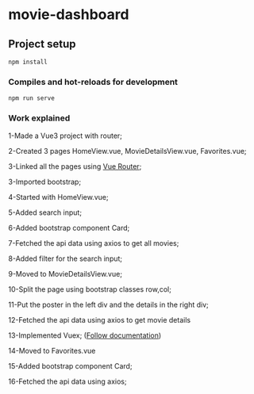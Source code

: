 # movie-dashboard

## Project setup
```
npm install
```

### Compiles and hot-reloads for development
```
npm run serve
```

### Work explained

1-Made a Vue3 project with router;

2-Created 3 pages HomeView.vue, MovieDetailsView.vue, Favorites.vue;

3-Linked all the pages using [Vue Router](https://router.vuejs.org/guide/);

3-Imported bootstrap;

4-Started with HomeView.vue;

5-Added search input;

6-Added bootstrap component Card;

7-Fetched the api data using axios to get all movies;

8-Added filter for the search input;

9-Moved to MovieDetailsView.vue;

10-Split the page using bootstrap classes row,col;

11-Put the poster in the left div and the details in the right div;

12-Fetched the api data using axios to get movie details

13-Implemented Vuex; ([Follow documentation](https://vuex.vuejs.org/guide/))

14-Moved to Favorites.vue

15-Added bootstrap component Card;

16-Fetched the api data using axios;
